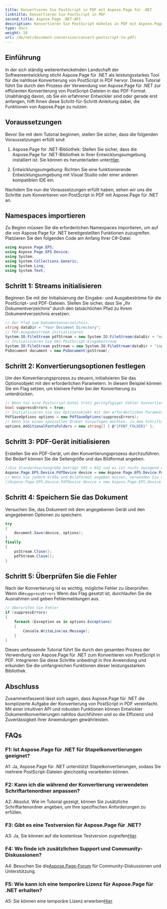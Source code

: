 ```yaml
---
title: Konvertieren Sie PostScript in PDF mit Aspose.Page für .NET
linktitle: Konvertieren Sie PostScript in PDF
second_title: Aspose.Page .NET-API
description: Konvertieren Sie PostScript mühelos in PDF mit Aspose.Page für .NET. Robust, zuverlässig und entwicklerfreundlich.
type: docs
weight: 10
url: /de/net/document-conversion/convert-postscript-to-pdf/
---
```

## Einführung

In der sich ständig weiterentwickelnden Landschaft der Softwareentwicklung sticht Aspose.Page für .NET als leistungsstarkes Tool für die nahtlose Konvertierung von PostScript in PDF hervor. Dieses Tutorial führt Sie durch den Prozess der Verwendung von Aspose.Page für .NET zur effizienten Konvertierung von PostScript-Dateien in das PDF-Format. Unabhängig davon, ob Sie ein erfahrener Entwickler sind oder gerade erst anfangen, hilft Ihnen diese Schritt-für-Schritt-Anleitung dabei, die Funktionen von Aspose.Page zu nutzen.

## Voraussetzungen

Bevor Sie mit dem Tutorial beginnen, stellen Sie sicher, dass die folgenden Voraussetzungen erfüllt sind:

1.  Aspose.Page for .NET-Bibliothek: Stellen Sie sicher, dass die Aspose.Page for .NET-Bibliothek in Ihrer Entwicklungsumgebung installiert ist. Sie können es herunterladen unter[Hier](https://releases.aspose.com/page/net/).

2. Entwicklungsumgebung: Richten Sie eine funktionierende Entwicklungsumgebung mit Visual Studio oder einer anderen kompatiblen IDE ein.

Nachdem Sie nun die Voraussetzungen erfüllt haben, sehen wir uns die Schritte zum Konvertieren von PostScript in PDF mit Aspose.Page für .NET an.

## Namespaces importieren

Zu Beginn müssen Sie die erforderlichen Namespaces importieren, um auf die von Aspose.Page für .NET bereitgestellten Funktionen zuzugreifen. Platzieren Sie den folgenden Code am Anfang Ihrer C#-Datei:

```csharp
using Aspose.Page.EPS;
using Aspose.Page.EPS.Device;
using System;
using System.Collections.Generic;
using System.Linq;
using System.Text;
```

## Schritt 1: Streams initialisieren

Beginnen Sie mit der Initialisierung der Eingabe- und Ausgabeströme für die PostScript- und PDF-Dateien. Stellen Sie sicher, dass Sie „Ihr Dokumentverzeichnis“ durch den tatsächlichen Pfad zu Ihrem Dokumentverzeichnis ersetzen.

```csharp
// Der Pfad zum Dokumentenverzeichnis.
string dataDir = "Your Document Directory";
// PDF-Ausgabestream initialisieren
System.IO.FileStream pdfStream = new System.IO.FileStream(dataDir + "outputPDF_out.pdf", System.IO.FileMode.Create, System.IO.FileAccess.Write);
// Initialisieren Sie den PostScript-Eingabestream
System.IO.FileStream psStream = new System.IO.FileStream(dataDir + "input.ps", System.IO.FileMode.Open, System.IO.FileAccess.Read);
PsDocument document = new PsDocument(psStream);
```

## Schritt 2: Konvertierungsoptionen festlegen

Um den Konvertierungsprozess zu steuern, initialisieren Sie das Optionsobjekt mit den erforderlichen Parametern. In diesem Beispiel können Sie ein Flag setzen, um kleinere Fehler bei der Konvertierung zu unterdrücken.

```csharp
// Wenn Sie eine Postscript-Datei trotz geringfügiger Fehler konvertieren möchten, setzen Sie dieses Flag
bool suppressErrors = true;
// Initialisieren Sie das Optionsobjekt mit den erforderlichen Parametern.
PdfSaveOptions options = new PdfSaveOptions(suppressErrors);
// Wenn Sie einen speziellen Ordner hinzufügen möchten, in dem Schriftarten gespeichert werden. Der Standardschriftartenordner im Betriebssystem ist immer enthalten.
options.AdditionalFontsFolders = new string[] { @"{FONT_FOLDER}" };
```

## Schritt 3: PDF-Gerät initialisieren

Erstellen Sie ein PDF-Gerät, um den Konvertierungsprozess durchzuführen. Bei Bedarf können Sie die Seitengröße und das Bildformat angeben.

```csharp
//Die Standardseitengröße beträgt 595 x 842 und es ist nicht zwingend erforderlich, sie in PdfDevice festzulegen
Aspose.Page.EPS.Device.PdfDevice device = new Aspose.Page.EPS.Device.PdfDevice(pdfStream);
// Wenn Sie jedoch Größe und Bildformat angeben müssen, verwenden Sie die folgende Zeile
//Aspose.Page.EPS.Device.PdfDevice device = new Aspose.Page.EPS.Device.PdfDevice(pdfStream, new System.Drawing.Size(595, 842));
```

## Schritt 4: Speichern Sie das Dokument

Versuchen Sie, das Dokument mit dem angegebenen Gerät und den angegebenen Optionen zu speichern.

```csharp
try
{
    document.Save(device, options);
}
finally
{
    psStream.Close();
    pdfStream.Close();
}
```

## Schritt 5: Überprüfen Sie die Fehler

 Nach der Konvertierung ist es wichtig, mögliche Fehler zu überprüfen. Wenn die`suppressErrors` Wenn das Flag gesetzt ist, durchlaufen Sie die Ausnahmen und geben Fehlermeldungen aus.

```csharp
// Überprüfen Sie Fehler
if (suppressErrors)
{
    foreach (Exception ex in options.Exceptions)
    {
        Console.WriteLine(ex.Message);
    }
}
```

Dieses umfassende Tutorial führt Sie durch den gesamten Prozess der Verwendung von Aspose.Page für .NET zum Konvertieren von PostScript in PDF. Integrieren Sie diese Schritte unbedingt in Ihre Anwendung und erkunden Sie die umfangreichen Funktionen dieser leistungsstarken Bibliothek.

## Abschluss

Zusammenfassend lässt sich sagen, dass Aspose.Page für .NET die komplizierte Aufgabe der Konvertierung von PostScript in PDF vereinfacht. Mit einer intuitiven API und robusten Funktionen können Entwickler Dokumentkonvertierungen nahtlos durchführen und so die Effizienz und Zuverlässigkeit ihrer Anwendungen gewährleisten.

## FAQs

### F1: Ist Aspose.Page für .NET für Stapelkonvertierungen geeignet?

A1: Ja, Aspose.Page für .NET unterstützt Stapelkonvertierungen, sodass Sie mehrere PostScript-Dateien gleichzeitig verarbeiten können.

### F2: Kann ich die während der Konvertierung verwendeten Schriftartenordner anpassen?

A2: Absolut. Wie im Tutorial gezeigt, können Sie zusätzliche Schriftartenordner angeben, um Ihre spezifischen Anforderungen zu erfüllen.

### F3: Gibt es eine Testversion für Aspose.Page für .NET?

 A3: Ja, Sie können auf die kostenlose Testversion zugreifen[Hier](https://releases.aspose.com/).

### F4: Wo finde ich zusätzlichen Support und Community-Diskussionen?

 A4: Besuchen Sie die[Aspose.Page-Forum](https://forum.aspose.com/c/page/39) für Community-Diskussionen und Unterstützung.

### F5: Wie kann ich eine temporäre Lizenz für Aspose.Page für .NET erhalten?

 A5: Sie können eine temporäre Lizenz erwerben[Hier](https://purchase.aspose.com/temporary-license/).